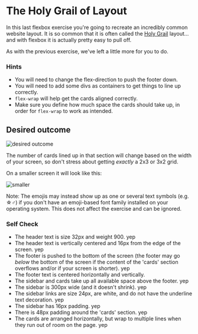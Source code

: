 # The Holy Grail of Layout

In this last flexbox exercise you're going to recreate an incredibly common website layout. It is so common that it is often called the [Holy Grail](https://www.google.com/search?q=holy+grail+layout&tbm=isch&sclient=img) layout... and with flexbox it is actually pretty easy to pull off.

As with the previous exercise, we've left a little more for you to do.

### Hints
- You will need to change the flex-direction to push the footer down.
- You will need to add some divs as containers to get things to line up correctly.
- `flex-wrap` will help get the cards aligned correctly.
-  Make sure you define how much space the cards should take up, in order for `flex-wrap` to work as intended.

## Desired outcome

![desired outcome](./desired-outcome.png)

The number of cards lined up in that section will change based on the width of your screen, so don't stress about getting _exactly_ a 2x3 or 3x2 grid.

On a smaller screen it will look like this:

![smaller](./desired-outcome-smaller.png)

Note: The emojis may instead show up as one or several text symbols (e.g. &#9734;&#9794;) if you don't have an emoji-based font family installed on your operating system. This does not affect the exercise and can be ignored.

### Self Check
- The header text is size 32px and weight 900. yep
- The header text is vertically centered and 16px from the edge of the screen. yep
- The footer is pushed to the bottom of the screen (the footer may go _below_ the bottom of the screen if the content of the 'cards' section overflows and/or if your screen is shorter). yep
- The footer text is centered horizontally and vertically.
- The sidebar and cards take up all available space above the footer. yep
- The sidebar is 300px wide (and it doesn't shrink). yep
- The sidebar links are size 24px, are white, and do not have the underline text decoration. yep
- The sidebar has 16px padding. yep
- There is 48px padding around the 'cards' section. yep
- The cards are arranged horizontally, but wrap to multiple lines when they run out of room on the page. yep

